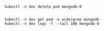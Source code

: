 ```shell


kubectl -n dev delete pod mongodb-0
```

```shell

kubectl -n dev get pod -o wide|grep mongodb
kubectl -n dev logs -f --tail 100 mongodb-0
```
